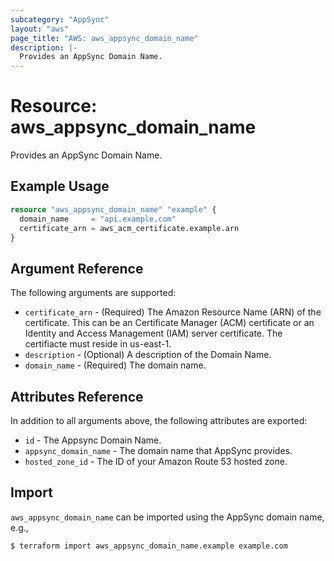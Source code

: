 ```yaml
---
subcategory: "AppSync"
layout: "aws"
page_title: "AWS: aws_appsync_domain_name"
description: |-
  Provides an AppSync Domain Name.
---
```


# Resource: aws_appsync_domain_name

Provides an AppSync Domain Name.

## Example Usage

```terraform
resource "aws_appsync_domain_name" "example" {
  domain_name     = "api.example.com"
  certificate_arn = aws_acm_certificate.example.arn
}
```

## Argument Reference

The following arguments are supported:

* `certificate_arn` - (Required) The Amazon Resource Name (ARN) of the certificate. This can be an Certificate Manager (ACM) certificate or an Identity and Access Management (IAM) server certificate. The certifiacte must reside in us-east-1.
* `description` - (Optional)  A description of the Domain Name.
* `domain_name` - (Required) The domain name.

## Attributes Reference

In addition to all arguments above, the following attributes are exported:

* `id` - The Appsync Domain Name.
* `appsync_domain_name` - The domain name that AppSync provides.
* `hosted_zone_id` - The ID of your Amazon Route 53 hosted zone.

## Import

`aws_appsync_domain_name` can be imported using the AppSync domain name, e.g.,

```
$ terraform import aws_appsync_domain_name.example example.com
```
